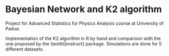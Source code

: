 # Bayesian Network and K2 algorithm

Project for Advanced Statistics for Physics Analysis course at University of Padua.

Implementation of the K2 algorithm in R by hand and comparison with the one proposed by the \texttt{bnstruct} package. Simulations are done for 5 different datasets.
